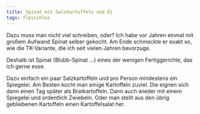 ```yaml
---
title: Spinat mit Salzkartoffeln und Ei
tags: fleischlos
---
```


Dazu muss man nicht viel schreiben, oder? 
Ich habe vor Jahren einmal mit großem Aufwand Spinat selber gekocht. Am Ende schmeckte er exakt so, wie die TK-Variante, die ich seit vielen Jahren bevorzuge. 

Deshalb ist Spinat (Blubb-Spinat ...) eines der wenigen Fertiggerichte, das ich gerne esse.

Dazu einfach ein paar Salzkartoffeln und pro Person mindestens ein Spiegelei. Am Besten kocht man einige Kartoffeln zuviel. Die eignen sich dann einen Tag später als Bratkartoffeln. Dann auch wieder mit einem Spiegelei und ordentlich Zwiebeln. Oder man stellt aus den übrig gebliebenen Kartoffeln einen Kartoffelsalat her.
